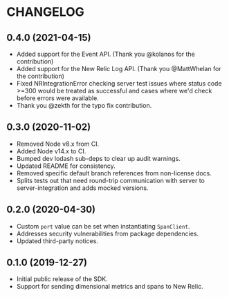 # CHANGELOG

## 0.4.0 (2021-04-15)
* Added support for the Event API. (Thank you @kolanos for the contribution)
* Added support for the New Relic Log API. (Thank you @MattWhelan for the contribution)
* Fixed NRIntegrationError checking server test issues where status code >=300 would be treated as successful and cases where we'd check before errors were available.
* Thank you @zekth for the typo fix contribution.

## 0.3.0 (2020-11-02)
* Removed Node v8.x from CI.
* Added Node v14.x to CI.
* Bumped dev lodash sub-deps to clear up audit warnings.
* Updated README for consistency.
* Removed specific default branch references from non-license docs.
* Splits tests out that need round-trip communication with server to
  server-integration and adds mocked versions.

## 0.2.0 (2020-04-30)

* Custom `port` value can be set when instantiating `SpanClient`.
* Addresses security vulnerabilities from package dependencies.
* Updated third-party notices.

## 0.1.0 (2019-12-27)

* Initial public release of the SDK.
* Support for sending dimensional metrics and spans to New Relic.
